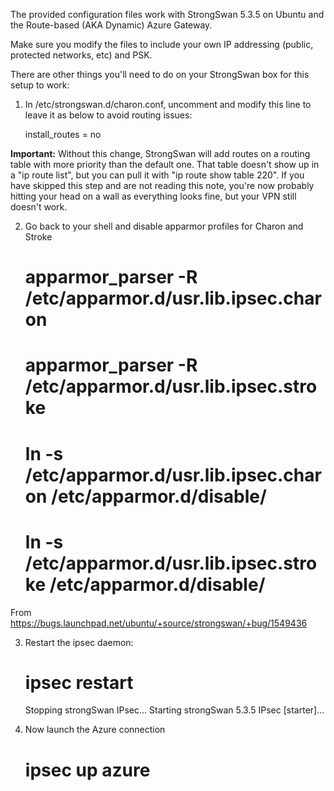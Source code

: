 The provided configuration files work with StrongSwan 5.3.5 on Ubuntu and the Route-based (AKA Dynamic) Azure Gateway.

Make sure you modify the files to include your own IP addressing (public, protected networks, etc) and PSK.

There are other things you'll need to do on your StrongSwan box for this setup to work:

1. In /etc/strongswan.d/charon.conf, uncomment and modify this line to leave it as below to avoid routing issues:

	install_routes = no 

**Important:** Without this change, StrongSwan will add routes on a routing table with more priority than the default one. That table doesn't show up in a "ip route list", but you can pull it with "ip route show table 220". If you have skipped this step and are not reading this note, you're now probably hitting your head on a wall as everything looks fine, but your VPN still doesn't work.

2. Go back to your shell and disable apparmor profiles for Charon and Stroke 

	# apparmor_parser -R /etc/apparmor.d/usr.lib.ipsec.charon
	# apparmor_parser -R /etc/apparmor.d/usr.lib.ipsec.stroke
	# ln -s /etc/apparmor.d/usr.lib.ipsec.charon /etc/apparmor.d/disable/
	# ln -s /etc/apparmor.d/usr.lib.ipsec.stroke /etc/apparmor.d/disable/

From <https://bugs.launchpad.net/ubuntu/+source/strongswan/+bug/1549436> 

3. Restart the ipsec daemon:

	# ipsec restart
	Stopping strongSwan IPsec...
	Starting strongSwan 5.3.5 IPsec [starter]...

4. Now launch the Azure connection

	# ipsec up azure
